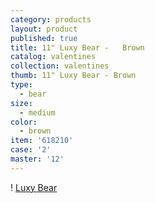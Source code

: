 ```yaml
---
category: products
layout: product
published: true
title: 11" Luxy Bear -   Brown
catalog: valentines
collection: valentines
thumb: 11" Luxy Bear - Brown
type:
  - bear
size:
  - medium
color:
  - brown
item: '618210'
case: '2'
master: '12'
---
```

! [Luxy Bear](https://s3.amazonaws.com/pettingzoo-website/products/items/valentines/11%22+Luxy+Bear+-+Brown.jpg)
